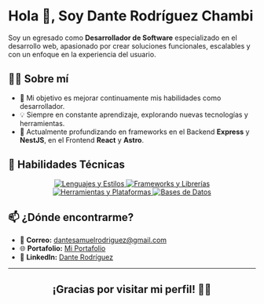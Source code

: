 # Hola 👋, Soy Dante Rodríguez Chambi

Soy un egresado como **Desarrollador de Software** especializado en el desarrollo web, apasionado por crear soluciones funcionales, escalables y con un enfoque en la experiencia del usuario.

## 🧑‍💻 Sobre mí


- 🎯 Mi objetivo es mejorar continuamente mis habilidades como desarrollador.
- 💡 Siempre en constante aprendizaje, explorando nuevas tecnologías y herramientas.
- 🌱 Actualmente profundizando en frameworks en el Backend **Express** y **NestJS**, en el Frontend **React** y **Astro**.

## 🚀 Habilidades Técnicas


<p align="center">
  <a href="https://skillicons.dev">
    <img src="https://skillicons.dev/icons?i=html,css,javascript,typescript,tailwindcss" alt="Lenguajes y Estilos" />
    <img src="https://skillicons.dev/icons?i=nodejs,express,react,vite,astro" alt="Frameworks y Librerías" />
    <img src="https://skillicons.dev/icons?i=vercel,supabase,linux,bash,git,figma,notion" alt="Herramientas y Plataformas" />
   <img src="https://skillicons.dev/icons?i=sqlite,mysql,postgresql,mongodb" alt="Bases de Datos" />
  </a>
</p>

## 📫 ¿Dónde encontrarme?

- 📧 **Correo:** [dantesamuelrodriguez@gmail.com](dantesamuelrodriguez@gmail.com)
- 🌐 **Portafolio:** [Mi Portafolio](https://portfolio-danidev-rc.vercel.app/)
- 💼 **LinkedIn:** [Dante Rodríguez](https://www.linkedin.com/in/dante-samuel-rodriguez-chambi-444041279/)

---

<h2 align="center">¡Gracias por visitar mi perfil! 🚀✨</h2>
